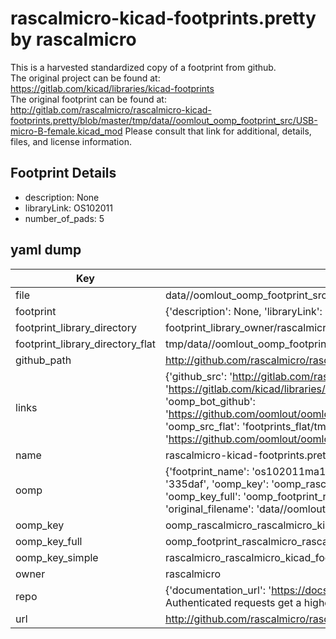 # rascalmicro-kicad-footprints.pretty by rascalmicro  
This is a harvested standardized copy of a footprint from github.  
The original project can be found at:  
https://gitlab.com/kicad/libraries/kicad-footprints  
The original footprint can be found at:
http://gitlab.com/rascalmicro/rascalmicro-kicad-footprints.pretty/blob/master/tmp/data//oomlout_oomp_footprint_src/USB-micro-B-female.kicad_mod
Please consult that link for additional, details, files, and license information.  
## Footprint Details
* description: None  
* libraryLink: OS102011  
* number_of_pads: 5  
## yaml dump  
| Key | Value |  
| --- | --- |  
| file | data//oomlout_oomp_footprint_src/rascalmicro-kicad-footprints.pretty/OS102011MA1QS1.kicad_mod |  
| footprint | {'description': None, 'libraryLink': 'OS102011', 'number_of_pads': 5} |  
| footprint_library_directory | footprint_library_owner/rascalmicro_rascalmicro-kicad-footprints.pretty |  
| footprint_library_directory_flat | tmp/data//oomlout_oomp_footprint_src/footprints_flat/rascalmicro_rascalmicro_kicad_footprints_os102011ma1qs1/working |  
| github_path | http://github.com/rascalmicro/rascalmicro-kicad-footprints.pretty/blob/master/tmp/data//oomlout_oomp_footprint_src/OS102011MA1QS1.kicad_mod |  
| links | {'github_src': 'http://gitlab.com/rascalmicro/rascalmicro-kicad-footprints.pretty/blob/master/tmp/data//oomlout_oomp_footprint_src/USB-micro-B-female.kicad_mod', 'github_src_repo': 'https://gitlab.com/kicad/libraries/kicad-footprints', 'oomp_bot': 'tmp/data//oomlout_oomp_footprint_src/footprints/rascalmicro_rascalmicro_kicad_footprints_os102011ma1qs1/working', 'oomp_bot_github': 'https://github.com/oomlout/oomlout_oomp_footprint_bot/tree/main/tmp/data//oomlout_oomp_footprint_src/footprints/rascalmicro_rascalmicro_kicad_footprints_os102011ma1qs1/working', 'oomp_src_flat': 'footprints_flat/tmp/data//oomlout_oomp_footprint_src/footprints_flat/rascalmicro_rascalmicro_kicad_footprints_os102011ma1qs1/working', 'oomp_src_flat_github': 'https://github.com/oomlout/oomlout_oomp_footprint_src/tree/main/tmp/data//oomlout_oomp_footprint_src/footprints_flat/rascalmicro_rascalmicro_kicad_footprints_os102011ma1qs1/working'} |  
| name | rascalmicro-kicad-footprints.pretty |  
| oomp | {'footprint_name': 'os102011ma1qs1', 'library_name': 'rascalmicro_kicad_footprints', 'md5': '335daf3202d5b35eb9c368659b4c83bc', 'md5_10': '335daf3202', 'md5_5': '335da', 'md5_6': '335daf', 'oomp_key': 'oomp_rascalmicro_rascalmicro_kicad_footprints_os102011ma1qs1', 'oomp_key_extra': 'oomp_footprint_rascalmicro_rascalmicro_kicad_footprints_os102011ma1qs1', 'oomp_key_full': 'oomp_footprint_rascalmicro_rascalmicro_kicad_footprints_os102011ma1qs1_335daf', 'oomp_key_simple': 'rascalmicro_rascalmicro_kicad_footprints_os102011ma1qs1', 'original_filename': 'data//oomlout_oomp_footprint_src/rascalmicro-kicad-footprints.pretty/OS102011MA1QS1.kicad_mod', 'owner_name': 'rascalmicro'} |  
| oomp_key | oomp_rascalmicro_rascalmicro_kicad_footprints_os102011ma1qs1 |  
| oomp_key_full | oomp_footprint_rascalmicro_rascalmicro_kicad_footprints_os102011ma1qs1 |  
| oomp_key_simple | rascalmicro_rascalmicro_kicad_footprints_os102011ma1qs1 |  
| owner | rascalmicro |  
| repo | {'documentation_url': 'https://docs.github.com/rest/overview/resources-in-the-rest-api#rate-limiting', 'message': "API rate limit exceeded for 84.66.142.224. (But here's the good news: Authenticated requests get a higher rate limit. Check out the documentation for more details.)"} |  
| url | http://github.com/rascalmicro/rascalmicro-kicad-footprints.pretty |  

